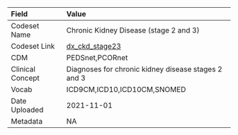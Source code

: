 |Field            |Value                                               |
|:----------------|:---------------------------------------------------|
|Codeset Name     |Chronic Kidney Disease (stage 2 and 3)              |
|Codeset Link     |[dx_ckd_stage23](https://github.com/PEDSnet/Variable-Dictionary/blob/main/conditions/dx_ckd_stage23.csv)|
|CDM              |PEDSnet,PCORnet                                     |
|Clinical Concept |Diagnoses for chronic kidney disease stages 2 and 3 |
|Vocab            |ICD9CM,ICD10,ICD10CM,SNOMED                         |
|Date Uploaded    |2021-11-01                                          |
|Metadata         |NA                                                  |
